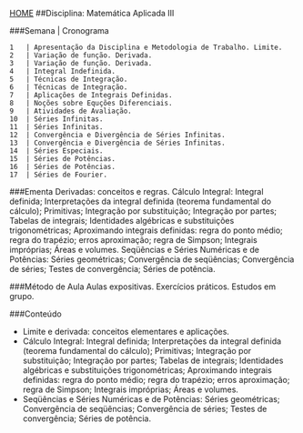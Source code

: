 [HOME](https://github.com/lucastafarelbs/Ensino-Superior-de-Informatica-GRATUITO) 
##Disciplina: Matemática Aplicada III

###Semana | Cronograma
```
1	| Apresentação da Disciplina e Metodologia de Trabalho. Limite.
2	| Variação de função. Derivada.
3	| Variação de função. Derivada.
4	| Integral Indefinida.
5	| Técnicas de Integração.
6	| Técnicas de Integração.
7	| Aplicações de Integrais Definidas.
8	| Noções sobre Equções Diferenciais.
9	| Atividades de Avaliação.
10	| Séries Infinitas.
11	| Séries Infinitas.
12	| Convergência e Divergência de Séries Infinitas.
13	| Convergência e Divergência de Séries Infinitas.
14	| Séries Especiais.
15	| Séries de Potências.
16	| Séries de Potências.
17	| Séries de Fourier.

```
###Ementa
Derivadas: conceitos e regras. Cálculo Integral: Integral definida; Interpretações da integral definida (teorema fundamental do cálculo); Primitivas; Integração por substituição; Integração por partes; Tabelas de integrais; Identidades algébricas e substituições trigonométricas; Aproximando integrais definidas: regra do ponto médio; regra do trapézio; erros aproximação; regra de Simpson; Integrais impróprias; Áreas e volumes. Seqüências e Séries Numéricas e de Potências: Séries geométricas; Convergência de seqüências; Convergência de séries; Testes de convergência; Séries de potência.

###Método de Aula
Aulas expositivas. Exercícios práticos. Estudos em grupo.

###Conteúdo
- Limite e derivada: conceitos elementares e aplicações.
- Cálculo Integral: Integral definida; Interpretações da integral definida (teorema fundamental do cálculo); Primitivas; Integração por substituição; Integração por partes; Tabelas de integrais; Identidades algébricas e substituições trigonométricas; Aproximando integrais definidas: regra do ponto médio; regra do trapézio; erros aproximação; regra de Simpson; Integrais impróprias; Áreas e volumes.
- Seqüências e Séries Numéricas e de Potências: Séries geométricas; Convergência de seqüências; Convergência de séries; Testes de convergência; Séries de potência.